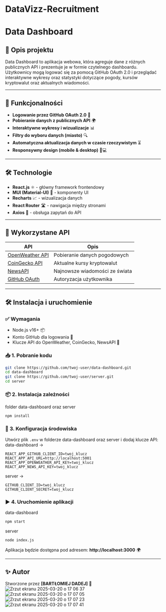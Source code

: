# DataVizz-Recruitment
# Data Dashboard

## 📌 Opis projektu
Data Dashboard to aplikacja webowa, która agreguje dane z różnych publicznych API i prezentuje je w formie czytelnego dashboardu. Użytkownicy mogą logować się za pomocą GitHub OAuth 2.0 i przeglądać interaktywne wykresy oraz statystyki dotyczące pogody, kursów kryptowalut oraz aktualnych wiadomości.

---

## 🚀 Funkcjonalności
- **Logowanie przez GitHub OAuth 2.0** 🔐
- **Pobieranie danych z publicznych API** 🌍
- **Interaktywne wykresy i wizualizacje** 📊
- **Filtry do wyboru danych (miasto)** 🔍
- **Automatyczna aktualizacja danych w czasie rzeczywistym** ⏳
- **Responsywny design (mobile & desktop)** 📱💻

---

## 🛠️ Technologie
- **React.js** ⚛️ - główny framework frontendowy
- **MUI (Material-UI)** 🎨 - komponenty UI
- **Recharts** 📈 - wizualizacja danych
- **React Router** 🛣️ - nawigacja między stronami
- **Axios** 📡 - obsługa zapytań do API

---

## 🔗 Wykorzystane API
| API | Opis |
|------|------|
| [OpenWeather API](https://openweathermap.org/api) | Pobieranie danych pogodowych |
| [CoinGecko API](https://www.coingecko.com/en/api) | Aktualne kursy kryptowalut |
| [NewsAPI](https://newsapi.org/) | Najnowsze wiadomości ze świata |
| [GitHub OAuth](https://docs.github.com/en/developers/apps/building-oauth-apps) | Autoryzacja użytkownika |

---

## 🛠️ Instalacja i uruchomienie

### ✅ **Wymagania**
- Node.js v16+ 📦
- Konto GitHub dla logowania 🔐
- Klucze API do OpenWeather, CoinGecko, NewsAPI 🔑

### 📥 **1. Pobranie kodu**
```bash
git clone https://github.com/twoj-user/data-dashboard.git
cd data-dashboard
git clone https://github.com/twoj-user/server.git
cd server
```

### 📦 **2. Instalacja zależności**

folder data-dashboard oraz server 

```bash
npm install
```

### 🔑 **3. Konfiguracja środowiska**
Utwórz plik `.env` w folderze data-dashboard oraz server i dodaj klucze API:
data-dashboard ->
```env
REACT_APP_GITHUB_CLIENT_ID=twoj_klucz
REACT_APP_API_URL=http://localhost:5001
REACT_APP_OPENWEATHER_API_KEY=twoj_klucz
REACT_APP_NEWS_API_KEY=twoj_klucz
```
server ->
```env
GITHUB_CLIENT_ID=twoj_klucz
GITHUB_CLIENT_SECRET=twoj_klucz
```

### ▶️ **4. Uruchomienie aplikacji**
data-dashboard
```bash
npm start
```
server
```bash
node index.js
```
Aplikacja będzie dostępna pod adresem: **http://localhost:3000** 🌍

---

## ✨ Autor
Stworzone przez **[BARTŁOMIEJ DADEJ]** 🚀
![Zrzut ekranu 2025-03-20 o 17 06 37](https://github.com/user-attachments/assets/ff67fd35-6fee-4f10-83f0-2f785a6e4fc9)
![Zrzut ekranu 2025-03-20 o 17 07 05](https://github.com/user-attachments/assets/d67eefd1-6e96-4b29-94c6-5e81c4a03150)
![Zrzut ekranu 2025-03-20 o 17 07 23](https://github.com/user-attachments/assets/324d1b79-2d49-49e7-b1b3-28d08d867f3f)
![Zrzut ekranu 2025-03-20 o 17 07 41](https://github.com/user-attachments/assets/6d2d37b0-4615-4039-a0c3-c60a6a911f1a)
